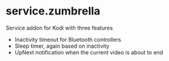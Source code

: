 service.zumbrella
================

Service addon for Kodi with three features
* Inactivity timeout for Bluetooth controllers
* Sleep timer, again based on inactivity
* UpNext notification when the current video is about to end
